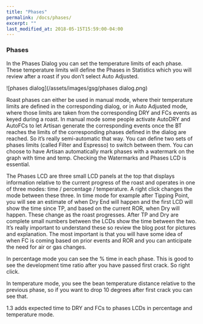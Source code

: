 ```yaml
---
title: "Phases"
permalink: /docs/phases/
excerpt: ""
last_modified_at: 2018-05-15T15:59:00-04:00
---
```


### Phases

In the Phases Dialog you can set the temperature limits of each phase. These temperature limits will define the Phases in Statistics which you will review after a roast if you don’t select Auto Adjusted.  

![phases dialog](/assets/images/gsg/phases dialog.png)

Roast phases can either be used in manual mode, where their temperature limits are defined in the corresponding dialog, or in Auto Adjusted mode, where those limits are taken from the corresponding DRY and FCs events as keyed during a roast. In manual mode some people activate AutoDRY and AutoFCs to let Artisan generate the corresponding events once the BT reaches the limits of the corresponding phases defined in the dialog are reached.  So it’s really semi-automatic that way.   You can define two sets of phases limits (called Filter and Espresso) to switch between them.  You can choose to have Artisan automatically mark phases with a watermark on the graph with time and temp.  Checking the Watermarks and Phases LCD is essential.

The Phases LCD are three small LCD panels at the top that displays information relative to the current progress of the roast and operates in one of three modes: time / percentage / temperature.  A right click changes the mode between these three.    In time mode for example after Tipping Point, you will see an estimate of when Dry End will happen and the first LCD will show the time since TP, and based on the current ROR, when Dry will happen.  These change as the roast progresses.  After TP and Dry are complete small numbers between the LCDs show the time between the two.  It’s really important to understand these so review the blog post for pictures and explanation. The most important is that you will have some idea of when FC is coming based on prior events and ROR and you can anticipate the need for air or gas changes.  

In percentage mode you can see the % time in each phase.  This is good to see the development time ratio after you have passed first crack.  So right click.

In temperature mode, you see the bean temperature distance relative to the previous phase, so if you want to drop 10 degrees after first crack you can see that.  

1.3 adds expected time to DRY and FCs to phases LCDs in percentage and temperature mode.
